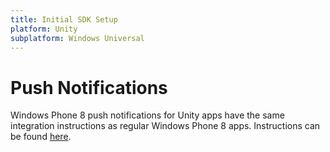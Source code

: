 ```yaml
---
title: Initial SDK Setup
platform: Unity
subplatform: Windows Universal
---
```

# Push Notifications

Windows Phone 8 push notifications for Unity apps have the same integration instructions as regular Windows Phone 8 apps.  Instructions can be found [here][1].

[1]: /Windows/Universal/#push-notifications

